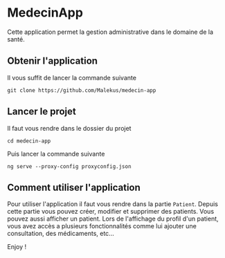 # MedecinApp

Cette application permet la gestion administrative dans le domaine de la santé.

## Obtenir l'application

Il vous suffit de lancer la commande suivante

`git clone https://github.com/Malekus/medecin-app`

## Lancer le projet

Il faut vous rendre dans le dossier du projet

`cd medecin-app`

Puis lancer la commande suivante

`ng serve --proxy-config proxyconfig.json`

## Comment utiliser l'application

Pour utiliser l'application il faut vous rendre dans la partie `Patient`. Depuis cette partie vous pouvez créer, modifier et supprimer des patients. Vous pouvez aussi afficher un patient. Lors de l'affichage du profil d'un patient, vous avez accès a plusieurs fonctionnalités comme lui ajouter une consultation, des médicaments, etc...

Enjoy ! 
